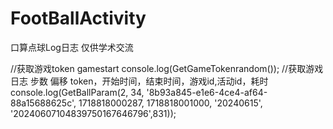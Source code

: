 # FootBallActivity
口算点球Log日志 仅供学术交流


//获取游戏token gamestart
console.log(GetGameTokenrandom());
//获取游戏日志 步数 偏移 token，开始时间，结束时间，游戏id,活动id，耗时
console.log(GetBallParam(2, 34, '8b93a845-e1e6-4ce4-af64-88a15688625c', 1718818000287, 1718818001000, '20240615', '20240607104839750167646796',831));
